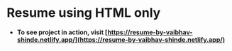 # Resume using HTML only

- **To see project in action, visit [https://resume-by-vaibhav-shinde.netlify.app/](https://resume-by-vaibhav-shinde.netlify.app/)**
